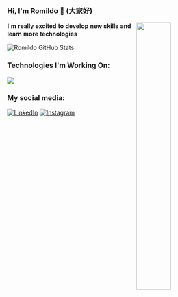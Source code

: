 

### Hi, I'm Romildo 🤗 (大家好)


<img src="https://media0.giphy.com/media/v1.Y2lkPTc5MGI3NjExNmtncWp0MXlubThycDJpYWxzeXM0azBuamRkYnNudnpmc3Rod3FmcSZlcD12MV9pbnRlcm5hbF9naWZfYnlfaWQmY3Q9Zw/C3brYLms1bhv2/giphy.webp" width="40%" align="right"/>

 𝐈'𝐦 𝐫𝐞𝐚𝐥𝐥𝐲 𝐞𝐱𝐜𝐢𝐭𝐞𝐝 𝐭𝐨 𝐝𝐞𝐯𝐞𝐥𝐨𝐩 𝐧𝐞𝐰 𝐬𝐤𝐢𝐥𝐥𝐬 𝐚𝐧𝐝 𝐥𝐞𝐚𝐫𝐧 𝐦𝐨𝐫𝐞 𝐭𝐞𝐜𝐡𝐧𝐨𝐥𝐨𝐠𝐢𝐞𝐬

![Romildo GitHub Stats](https://github-readme-stats.vercel.app/api?username=boudenzin&show_icons=true&theme=dark)

### Technologies I'm Working On:

<img src = "https://skillicons.dev/icons?i=python,java,css,git,idea,vscode,html,react,javascript,kotlin,androidstudio&perline=7" />



### My social media:
[![LinkedIn](https://img.shields.io/badge/LinkedIn-0077B5?style=for-the-badge&logo=linkedin&logoColor=white)](https://www.linkedin.com/in/romildo-júnior-672594230
)
[![Instagram](https://img.shields.io/badge/Instagram-E4405F?style=for-the-badge&logo=instagram&logoColor=white)](https://www.instagram.com/romildo.bd/
)
